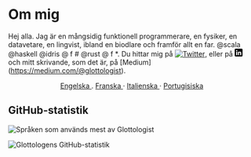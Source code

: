 # Om mig

Hej alla. Jag är en mångsidig funktionell programmerare, en fysiker, en datavetare, en lingvist, ibland en biodlare och framför allt en far. @scala @haskell @idris @ f # @rust @ f *.
Du hittar mig på [![Twitter][1.2]][1], eller på [![LinkedIn][3.2]][3] och mitt skrivande, som det är, på [Medium] (https://medium.com/@glottologist).

<p align = "center">
  <a href="/README.md"> Engelska </a>
  .
  <a href="/README_FR.md"> Franska </a>
  ·
  <a href="/README_IT.md"> Italienska </a>
  ·
  <a href="/README_PT.md"> Portugisiska </a>
</p>


## GitHub-statistik

![Språken som används mest av Glottologist](https://github-readme-stats.vercel.app/api/top-langs/?username=glottologist&count_private=true&layout=compact&langs_count=10&hide=html,css,javascript,dockerfile&theme=onedark)


![Glottologens GitHub-statistik](https://github-readme-stats.vercel.app/api?username=glottologist&show_icons=true&theme=onedark)


[1.2]: http://i.imgur.com/wWzX9uB.png (Twitter-ikon)
[2.2]: http://i.imgur.com/9I6NRUm.png (github-ikon)
[3.2]: https://github.com/glottologist/glottologist/blob/main/linkedin-3-16.png (linkedin-ikon)

<!-- länkar till dina sociala mediekonton -->
[1]: https://twitter.com/theglottologist
[2]: https://github.com/Glottologist
[3]: https://www.linkedin.com/in/jasonridgwaytaylor/
[4]: https://medium.com/@glottologist

